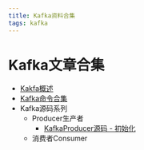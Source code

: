 ```yaml
---
title: Kafka资料合集
tags: kafka
---
```


# Kafka文章合集

* [Kakfa概述](./01-intro.md)
* [Kafka命令合集](./02-kafka-cli.md)
* Kafka源码系列
  * Producer生产者
    * [KafkaProducer源码 - 初始化](./source-code/producer/producer-init.md)
  * 消费者Consumer